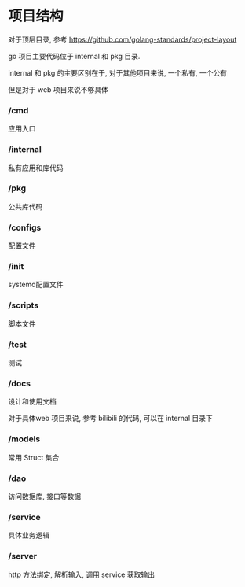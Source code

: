 # 项目结构

对于顶层目录, 参考  https://github.com/golang-standards/project-layout

go 项目主要代码位于 internal 和 pkg 目录.

internal 和 pkg 的主要区别在于, 对于其他项目来说, 一个私有, 一个公有

但是对于 web 项目来说不够具体

### /cmd

应用入口

### /internal

私有应用和库代码

### /pkg

公共库代码

### /configs

配置文件

### /init 

systemd配置文件

### /scripts

脚本文件

### /test

测试

### /docs

设计和使用文档



对于具体web 项目来说, 参考 bilibili 的代码, 可以在 internal 目录下

### /models

常用 Struct 集合

### /dao

访问数据库, 接口等数据

### /service

具体业务逻辑

### /server

http 方法绑定, 解析输入, 调用 service 获取输出

